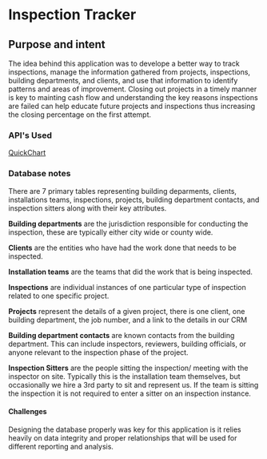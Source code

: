 # Inspection Tracker

## Purpose and intent
The idea behind this application was to develope a better way to track inspections, manage the information gathered from projects, inspections, building departments, and clients, and use that information to identify patterns and areas of improvement. Closing out projects in a timely manner is key to mainting cash flow and understanding the key reasons inspections are failed can help educate future projects and inspections thus increasing the closing percentage on the first attempt.

### API's Used
[QuickChart](https://quickchart.io/documentation/)

### Database notes
There are 7 primary tables representing building deparments, clients, installations teams, inspections, projects, building department contacts, and inspection sitters along with their key attributes.

**Building departments** are the jurisdiction responsible for conducting the inspection, these are typically either city wide or county wide.

**Clients** are the entities who have had the work done that needs to be inspected. 

**Installation teams** are the teams that did the work that is being inspected.

**Inspections** are individual instances of one particular type of inspection related to one specific project.

**Projects** represent the details of a given project, there is one client, one building department, the job number, and a link to the details in our CRM

**Building department contacts** are known contacts from the building department. This can include inspectors, reviewers, building officials, or anyone relevant to the inspection phase of the project.

**Inspection Sitters** are the people sitting the inspection/ meeting with the inspector on site. Typically this is the installation team themselves, but occasionally we hire a 3rd party to sit and represent us. If the team is sitting the inspection it is not required to enter a sitter on an inspection instance.

#### Challenges
Designing the database properly was key for this application is it relies heavily on data integrity and proper relationships that will be used for different reporting and analysis.